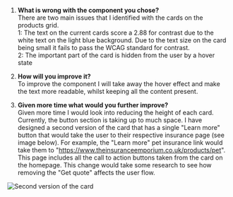 1. **What is wrong with the component you chose?**<br>
   There are two main issues that I identified with the cards on the products grid.<br>
   1: The text on the current cards score a 2.88 for contrast due to the white text on the light blue background. Due to the text size on the card being small it fails to pass the WCAG standard for contrast. <br>
   2: The important part of the card is hidden from the user by a hover state

2. **How will you improve it?**<br>
   To improve the component I will take away the hover effect and make the text more readable, whilst keeping all the content present.

3. **Given more time what would you further improve?**<br>
   Given more time I would look into reducing the height of each card. Currently, the button section is taking up to much space. I have designed a second version of the card that has a single "Learn more" button that would take the user to their respective insurance page (see image below). For example, the "Learn more" pet insurance link would take them to "https://www.theinsuranceemporium.co.uk/products/pet". This page includes all the call to action buttons taken from the card on the homepage. This change would take some research to see how removing the "Get quote" affects the user flow.
   
![Second version of the card](https://i.imgur.com/O2ZtDlx.png)
